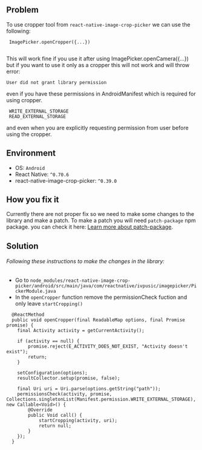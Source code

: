 ## Problem
To use cropper tool from `react-native-image-crop-picker` we can use the following: 
```
 ImagePicker.openCropper({...})
 
 ```
 This will work fine if you use it after using ImagePicker.openCamera({...}) but if you want to use it only as a cropper this will not work and will throw error: 
 
 `User did not grant library permission` 

 even if you have these permissions in AndroidManifest which is required for using cropper.

 ```
  WRITE_EXTERNAL_STORAGE
  READ_EXTERNAL_STORAGE
```

and even when you are explicitly requesting permission from user before using the cropper.

## Environment
- OS: `Android`
- React Native: `^0.70.6`
- react-native-image-crop-picker: `^0.39.0`

## How you fix it
Currently there are not proper fix so we need to make some changes to the library and make a patch. To make a patch you will need `patch-package` npm package. you can check it here: [Learn more about patch-package](https://www.npmjs.com/package/patch-package). 

## Solution
###### Following these instructions to make the changes in the library:
- Go to `node_modules/react-native-image-crop-picker/android/src/main/java/com/reactnative/ivpusic/imagepicker/PickerModule.java`
- In the `openCropper` function remove the permissionCheck fuction and only leave `startCropping()`

```
  @ReactMethod
  public void openCropper(final ReadableMap options, final Promise promise) {
    final Activity activity = getCurrentActivity();

    if (activity == null) {
        promise.reject(E_ACTIVITY_DOES_NOT_EXIST, "Activity doesn't exist");
        return;
    }

    setConfiguration(options);
    resultCollector.setup(promise, false);

    final Uri uri = Uri.parse(options.getString("path"));
    permissionsCheck(activity, promise, Collections.singletonList(Manifest.permission.WRITE_EXTERNAL_STORAGE), new Callable<Void>() {
        @Override
        public Void call() {
            startCropping(activity, uri);
            return null;
        }
    });
  }

```